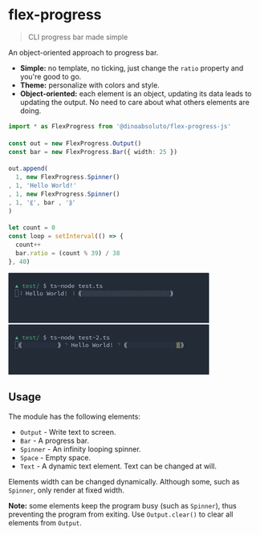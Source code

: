 # flex-progress

> CLI progress bar made simple

An object-oriented approach to progress bar.

- **Simple:** no template, no ticking, just change the `ratio` property and
you're good to go.
- **Theme:** personalize with colors and style.
- **Object-oriented:** each element is an object, updating its data leads to
updating the output.
No need to care about what others elements are doing.

```typescript
import * as FlexProgress from '@dinoabsoluto/flex-progress-js'

const out = new FlexProgress.Output()
const bar = new FlexProgress.Bar({ width: 25 })

out.append(
  1, new FlexProgress.Spinner()
, 1, 'Hello World!'
, 1, new FlexProgress.Spinner()
, 1, '⸨', bar , '⸩'
)

let count = 0
const loop = setInterval(() => {
  count++
  bar.ratio = (count % 39) / 38
}, 40)
```

<img width="400" height="100" src="docs/media/demo-1.gif" />

<img width="400" height="100" src="docs/media/demo-2.gif" />

## Usage
The module has the following elements:
* `Output` - Write text to screen.
* `Bar` - A progress bar.
* `Spinner` - An infinity looping spinner.
* `Space` - Empty space.
* `Text` - A dynamic text element. Text can be changed at will.

Elements width can be changed dynamically. Although some, such as `Spinner`,
only render at fixed width.

**Note:** some elements keep the program busy (such as `Spinner`),
thus preventing the program from exiting.
Use `Output.clear()` to clear all elements from `Output`.
